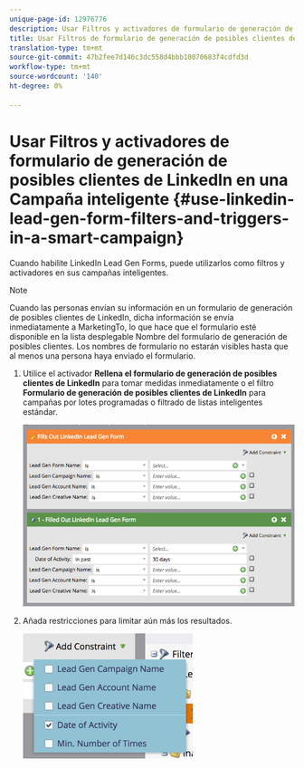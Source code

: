 ```yaml
---
unique-page-id: 12976776
description: Usar Filtros y activadores de formulario de generación de posibles clientes de LinkedIn en una Campaña inteligente - Documentos de marketing - Documentación del producto
title: Usar Filtros de formulario de generación de posibles clientes de LinkedIn y activadores en una Campaña inteligente
translation-type: tm+mt
source-git-commit: 47b2fee7d146c3dc558d4bbb10070683f4cdfd3d
workflow-type: tm+mt
source-wordcount: '140'
ht-degree: 0%

---
```



# Usar Filtros y activadores de formulario de generación de posibles clientes de LinkedIn en una Campaña inteligente {#use-linkedin-lead-gen-form-filters-and-triggers-in-a-smart-campaign}

Cuando habilite LinkedIn Lead Gen Forms, puede utilizarlos como filtros y activadores en sus campañas inteligentes.

>[!NOTE]
>
>Cuando las personas envían su información en un formulario de generación de posibles clientes de LinkedIn, dicha información se envía inmediatamente a MarketingTo, lo que hace que el formulario esté disponible en la lista desplegable Nombre del formulario de generación de posibles clientes. Los nombres de formulario no estarán visibles hasta que al menos una persona haya enviado el formulario.

1. Utilice el activador **Rellena el formulario de generación de posibles clientes de LinkedIn** para tomar medidas inmediatamente o el filtro **Formulario de generación de posibles clientes de LinkedIn** para campañas por lotes programadas o filtrado de listas inteligentes estándar.

   ![](assets/screen-shot-2017-03-29-at-2.38.03-pm.png)

1. Añada restricciones para limitar aún más los resultados.

   ![](assets/lead-gen-constraints.png)

